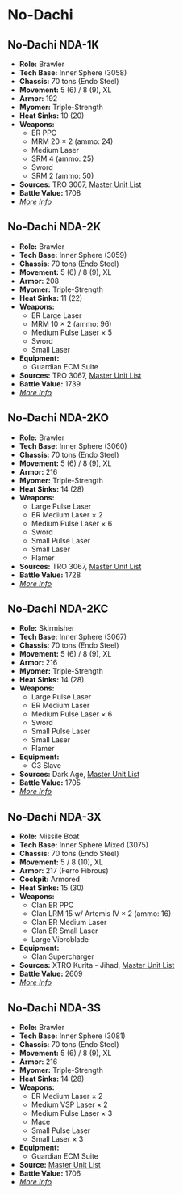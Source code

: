 # No-Dachi
## No-Dachi NDA-1K
- **Role:** Brawler
- **Tech Base:** Inner Sphere (3058)
- **Chassis:** 70 tons (Endo Steel)
- **Movement:** 5 (6) / 8 (9), XL
- **Armor:** 192
- **Myomer:** Triple-Strength
- **Heat Sinks:** 10 (20)
- **Weapons:**
  - ER PPC
  - MRM 20 × 2 (ammo: 24)
  - Medium Laser
  - SRM 4 (ammo: 25)
  - Sword
  - SRM 2 (ammo: 50)
- **Sources:** TRO 3067, [Master Unit List](http://masterunitlist.info/Unit/Details/4730/no-dachi-nda-1k)
- **Battle Value:** 1708
- [*More Info*](no-dachi/no-dachi_nda-1k.md)

## No-Dachi NDA-2K
- **Role:** Brawler
- **Tech Base:** Inner Sphere (3059)
- **Chassis:** 70 tons (Endo Steel)
- **Movement:** 5 (6) / 8 (9), XL
- **Armor:** 208
- **Myomer:** Triple-Strength
- **Heat Sinks:** 11 (22)
- **Weapons:**
  - ER Large Laser
  - MRM 10 × 2 (ammo: 96)
  - Medium Pulse Laser × 5
  - Sword
  - Small Laser
- **Equipment:**
  - Guardian ECM Suite
- **Sources:** TRO 3067, [Master Unit List](http://masterunitlist.info/Unit/Details/4732/no-dachi-nda-2k)
- **Battle Value:** 1739
- [*More Info*](no-dachi/no-dachi_nda-2k.md)

## No-Dachi NDA-2KO
- **Role:** Brawler
- **Tech Base:** Inner Sphere (3060)
- **Chassis:** 70 tons (Endo Steel)
- **Movement:** 5 (6) / 8 (9), XL
- **Armor:** 216
- **Myomer:** Triple-Strength
- **Heat Sinks:** 14 (28)
- **Weapons:**
  - Large Pulse Laser
  - ER Medium Laser × 2
  - Medium Pulse Laser × 6
  - Sword
  - Small Pulse Laser
  - Small Laser
  - Flamer
- **Sources:** TRO 3067, [Master Unit List](http://masterunitlist.info/Unit/Details/4733/no-dachi-nda-2ko)
- **Battle Value:** 1728
- [*More Info*](no-dachi/no-dachi_nda-2ko.md)

## No-Dachi NDA-2KC
- **Role:** Skirmisher
- **Tech Base:** Inner Sphere (3067)
- **Chassis:** 70 tons (Endo Steel)
- **Movement:** 5 (6) / 8 (9), XL
- **Armor:** 216
- **Myomer:** Triple-Strength
- **Heat Sinks:** 14 (28)
- **Weapons:**
  - Large Pulse Laser
  - ER Medium Laser
  - Medium Pulse Laser × 6
  - Sword
  - Small Pulse Laser
  - Small Laser
  - Flamer
- **Equipment:**
  - C3 Slave
- **Sources:** Dark Age, [Master Unit List](http://masterunitlist.info/Unit/Details/2297/no-dachi-nda-2kc)
- **Battle Value:** 1705
- [*More Info*](no-dachi/no-dachi_nda-2kc.md)

## No-Dachi NDA-3X
- **Role:** Missile Boat
- **Tech Base:** Inner Sphere Mixed (3075)
- **Chassis:** 70 tons (Endo Steel)
- **Movement:** 5 / 8 (10), XL
- **Armor:** 217 (Ferro Fibrous)
- **Cockpit:** Armored
- **Heat Sinks:** 15 (30)
- **Weapons:**
  - Clan ER PPC
  - Clan LRM 15 w/ Artemis IV × 2 (ammo: 16)
  - Clan ER Medium Laser
  - Clan ER Small Laser
  - Large Vibroblade
- **Equipment:**
  - Clan Supercharger
- **Sources:** XTRO Kurita - Jihad, [Master Unit List](http://masterunitlist.info/Unit/Details/2298/no-dachi-nda-3x)
- **Battle Value:** 2609
- [*More Info*](no-dachi/no-dachi_nda-3x.md)

## No-Dachi NDA-3S
- **Role:** Brawler
- **Tech Base:** Inner Sphere (3081)
- **Chassis:** 70 tons (Endo Steel)
- **Movement:** 5 (6) / 8 (9), XL
- **Armor:** 216
- **Myomer:** Triple-Strength
- **Heat Sinks:** 14 (28)
- **Weapons:**
  - ER Medium Laser × 2
  - Medium VSP Laser × 2
  - Medium Pulse Laser × 3
  - Mace
  - Small Pulse Laser
  - Small Laser × 3
- **Equipment:**
  - Guardian ECM Suite
- **Source:** [Master Unit List](http://masterunitlist.info/Unit/Details/5692/no-dachi-nda-3s)
- **Battle Value:** 1706
- [*More Info*](no-dachi/no-dachi_nda-3s.md)

